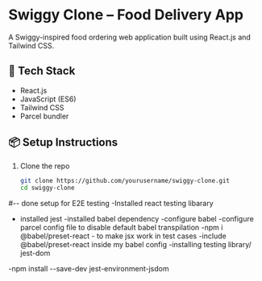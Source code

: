 # Swiggy Clone – Food Delivery App

A Swiggy-inspired food ordering web application built using React.js and Tailwind CSS.

## 🚀 Tech Stack

- React.js
- JavaScript (ES6)
- Tailwind CSS
- Parcel bundler

## 📦 Setup Instructions

1. Clone the repo  
   ```bash
   git clone https://github.com/yourusername/swiggy-clone.git
   cd swiggy-clone


#-- done  setup for E2E testing
-Installed react testing libarary 
- installed jest
-installed babel dependency
-configure babel
-configure parcel config file to disable default babel transpilation
-npm i @babel/preset-react    - to make  jsx work in test cases
-include @babel/preset-react inside my babel config
-installing testing library/ jest-dom

-npm install --save-dev jest-environment-jsdom
